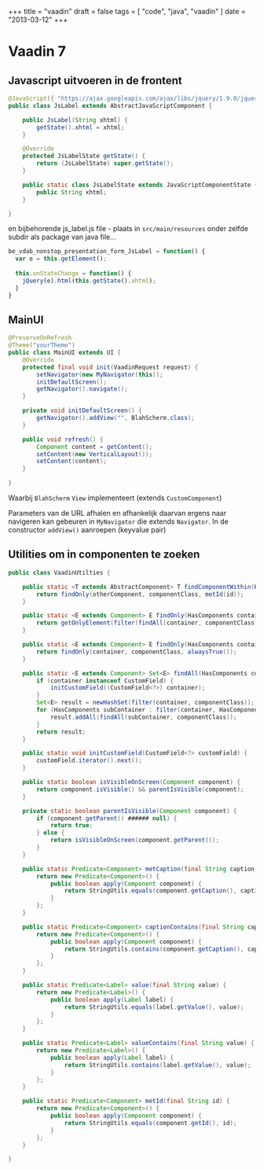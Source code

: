 +++
title = "vaadin"
draft = false
tags = [
    "code",
    "java",
    "vaadin"
]
date = "2013-03-12"
+++
# Vaadin 7 

## Javascript uitvoeren in de frontent 

```java
@JavaScript({ "https://ajax.googleapis.com/ajax/libs/jquery/1.9.0/jquery.min.js", "js_label.js" })
public class JsLabel extends AbstractJavaScriptComponent {

	public JsLabel(String xhtml) {
		getState().xhtml = xhtml;
	}

	@Override
	protected JsLabelState getState() {
		return (JsLabelState) super.getState();
	}

	public static class JsLabelState extends JavaScriptComponentState {
		public String xhtml;
	}

}
```

en bijbehorende js_label.js file - plaats in `src/main/resources` onder zelfde subdir als package van java file...

```javascript
be_vdab_nonstop_presentation_form_JsLabel = function() {
  var e = this.getElement();
	
  this.onStateChange = function() {
    jQuery(e).html(this.getState().xhtml); 
  }
}
```


## MainUI 

```java
@PreserveOnRefresh
@Theme("yourTheme")
public class MainUI extends UI {
	@Override
	protected final void init(VaadinRequest request) {
		setNavigator(new MyNavigator(this));
		initDefaultScreen();
		getNavigator().navigate();
	}

	private void initDefaultScreen() {
		getNavigator().addView("", BlahScherm.class);
	}

	public void refresh() {
		Component content = getContent();
		setContent(new VerticalLayout());
		setContent(content);
	}

}
```

Waarbij `BlahScherm` `View` implementeert (extends `CustomComponent`)

Parameters van de URL afhalen en afhankelijk daarvan ergens naar navigeren kan gebeuren in `MyNavigator` die extends `Navigator`. In de constructor `addView()` aanroepen (keyvalue pair)

## Utilities om in componenten te zoeken 

```java
public class VaadinUtilties {

	public static <T extends AbstractComponent> T findComponentWithin(HasComponents otherComponent, Class<T> componentClass, String id) {
		return findOnly(otherComponent, componentClass, metId(id));
	}

	public static <E extends Component> E findOnly(HasComponents container, final Class<E> componentClass, Predicate<? super E> predicate) {
		return getOnlyElement(filter(findAll(container, componentClass), predicate));
	}

	public static <E extends Component> E findOnly(HasComponents container, final Class<E> componentClass) {
		return findOnly(container, componentClass, alwaysTrue());
	}

	public static <E extends Component> Set<E> findAll(HasComponents container, Class<E> componentClass) {
		if (container instanceof CustomField) {
			initCustomField((CustomField<?>) container);
		}
		Set<E> result = newHashSet(filter(container, componentClass));
		for (HasComponents subContainer : filter(container, HasComponents.class)) {
			result.addAll(findAll(subContainer, componentClass));
		}
		return result;
	}

	public static void initCustomField(CustomField<?> customField) {
		customField.iterator().next();
	}

	public static boolean isVisibleOnScreen(Component component) {
		return component.isVisible() && parentIsVisible(component);
	}

	private static boolean parentIsVisible(Component component) {
		if (component.getParent() ###### null) {
			return true;
		} else {
			return isVisibleOnScreen(component.getParent());
		}
	}

	public static Predicate<Component> metCaption(final String caption) {
		return new Predicate<Component>() {
			public boolean apply(Component component) {
				return StringUtils.equals(component.getCaption(), caption);
			}
		};
	}

	public static Predicate<Component> captionContains(final String caption) {
		return new Predicate<Component>() {
			public boolean apply(Component component) {
				return StringUtils.contains(component.getCaption(), caption);
			}
		};
	}

	public static Predicate<Label> value(final String value) {
		return new Predicate<Label>() {
			public boolean apply(Label label) {
				return StringUtils.equals(label.getValue(), value);
			}
		};
	}

	public static Predicate<Label> valueContains(final String value) {
		return new Predicate<Label>() {
			public boolean apply(Label label) {
				return StringUtils.contains(label.getValue(), value);
			}
		};
	}

	public static Predicate<Component> metId(final String id) {
		return new Predicate<Component>() {
			public boolean apply(Component component) {
				return StringUtils.equals(component.getId(), id);
			}
		};
	}

}

```